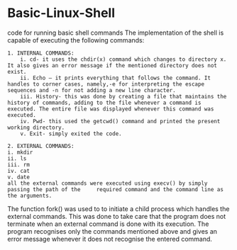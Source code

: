 # Basic-Linux-Shell
code for running basic shell commands 
The implementation of the shell is capable of executing the following commands:

    1. INTERNAL COMMANDS:
        i. cd- it uses the chdir(x) command which changes to directory x. It also gives an error message if the mentioned directory does not exist.
        ii. Echo – it prints everything that follows the command. It handles to corner cases, namely,-e for interpreting the escape sequences and -n for not adding a new line character.
        iii. History- this was done by creating a file that maintains the history of commands, adding to the file whenever a command is executed. The entire file was displayed whenever this command was executed.
        iv. Pwd- this used the getcwd() command and printed the present working directory.
        v. Exit- simply exited the code.
           
    2. EXTERNAL COMMANDS:
    i. mkdir
    ii. ls
    iii. rm
    iv. cat
    v. date
	all the external commands were executed using execv() by simply passing the path of the 	required command and the command line as the arguments.
The function fork() was used to to initiate a child process which handles the external commands. This was done to take care that the program does not terminate when an external command is done with its execution. The program recognises only the commands mentioned above and gives an error message whenever it does not recognise the entered command.
